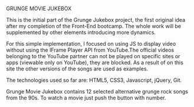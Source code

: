 GRUNGE MOVIE JUKEBOX

This is the initial part of the Grunge Jukebox project, the first original idea after my completion of the Front-End bootcamp.
The whole work will be supplemented by other elements introducing more dynamics. 

For this simple implementation, I focused on using JS to display video without using the IFrame Player API from YouTube.The official videos belonging to the YouTube partner can not be played on specific sites or apps (viewable only on YouTube), they are blocked. As a result of on this site the other versions of the songs are used as examples.

The technologies used so far are: HTML5, CSS3, Javascript, jQuery, Git.

Grunge Movie Jukebox contains 12 selected alternative grunge rock songs from the 90s. To watch a movie just push the button with number.
